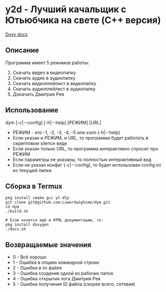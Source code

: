 # y2d - Лучший качальщик с Ютьюбчика на свете (C++ версия)

[Doxy docs](https://luwerdwighime.github.io/dym/)

## Описание
Программа имеет 5 режимов работы:
1. Скачать видео в видеопапку
2. Скачать аудио в аудиопапку
3. Скачать видеоплейлист в видеопапку
4. Скачать аудиоплейлист в аудиопапку
5. Докачать Дмитрия Рея

## Использование
dym [-c|--config] [-h|--help] [РЕЖИМ] [URL]
+ РЕЖИМ - это -1, -2, -3, -4, -5 или хэлп (-h|--help)
+ Если указан и РЕЖИМ, и URL, то программа будет работать в скриптовом silence виде
+ Если указан только URL, то программа интерактивно спросит про РЕЖИМ
+ Если параметры не указаны, то полностью интерактивный вид
+ Если не указан конфиг (-c|--config), то будет использован config.ini из текущей папки

## Сборка в Termux
```shell
pkg install cmake gcc yt-dlp
git clone git@github.com:Luwerdwighime/dym.git
cd dym
./build.sh

# Если хочется ещё и HTML документацию, то:
pkg install doxygen
./docs.sh

```

## Возвращаемые значения
+ 0 - Всё хорошо
+ 1 - Ошибка в опциях командной строки
+ 2 - Ошибка в ini файле
+ 3 - Ошибка создания одной из рабочих папок
+ 4 - Ошибка открытия лога Дмитрия Рея
+ 5 - Ошибка получения ID файла (скорее всего, сетевая)

